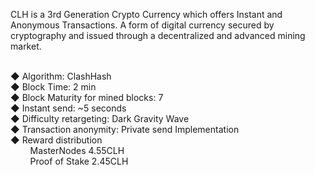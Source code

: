 ﻿CLH is a 3rd Generation Crypto Currency which offers Instant and Anonymous Transactions. A form of digital currency secured by cryptography and issued through a decentralized and advanced mining market.<Br><br>

◆  Algorithm: ClashHash<br>
◆  Block Time: 2 min<br>
◆  Block Maturity for mined blocks: 7<br>
◆  Instant send: ~5 seconds<br>
◆  Difficulty retargeting: Dark Gravity Wave<br>
◆  Transaction anonymity: Private send Implementation<br>
◆  Reward distribution<br>
&nbsp;&nbsp;&nbsp;&nbsp;&nbsp;&nbsp;&nbsp;&nbsp;MasterNodes 4.55CLH<br>
&nbsp;&nbsp;&nbsp;&nbsp;&nbsp;&nbsp;&nbsp;&nbsp;Proof of Stake 2.45CLH